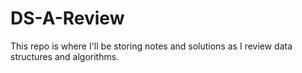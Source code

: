 # DS-A-Review
This repo is where I'll be storing notes and solutions as I review data structures and algorithms. 
